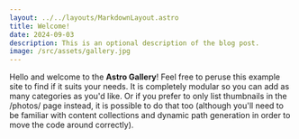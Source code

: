 ```yaml
---
layout: ../../layouts/MarkdownLayout.astro
title: Welcome!
date: 2024-09-03
description: This is an optional description of the blog post.
image: /src/assets/gallery.jpg
---
```


Hello and welcome to the **Astro Gallery**! Feel free to peruse this example site to find if it suits your needs. It is completely modular so you can add as many categories as you'd like. Or if you prefer to only list thumbnails in the /photos/ page instead, it is possible to do that too (although you'll need to be familiar with content collections and dynamic path generation in order to move the code around correctly).
